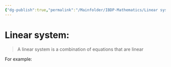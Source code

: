 ```yaml
---
{"dg-publish":true,"permalink":"/Mainfolder/IBDP-Mathematics/Linear system/"}
---
```


# Linear system:
>A linear system is a combination of equations that are linear

For example:
